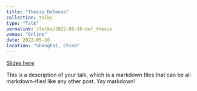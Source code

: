 ```yaml
---
title: "Thesis Defense"
collection: talks
type: "Talk"
permalink: /talks/2022-05-16-def_thesis
venue: "Online"
date: 2022-05-16
location: "Shanghai, China"
---
```


[Slides here](http://exampleurl.com)

This is a description of your talk, which is a markdown files that can be all markdown-ified like any other post. Yay markdown!
